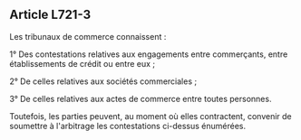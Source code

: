 Article L721-3
----
Les tribunaux de commerce connaissent :

1° Des contestations relatives aux engagements entre commerçants, entre
établissements de crédit ou entre eux ;

2° De celles relatives aux sociétés commerciales ;

3° De celles relatives aux actes de commerce entre toutes personnes.

Toutefois, les parties peuvent, au moment où elles contractent, convenir de
soumettre à l'arbitrage les contestations ci-dessus énumérées.
